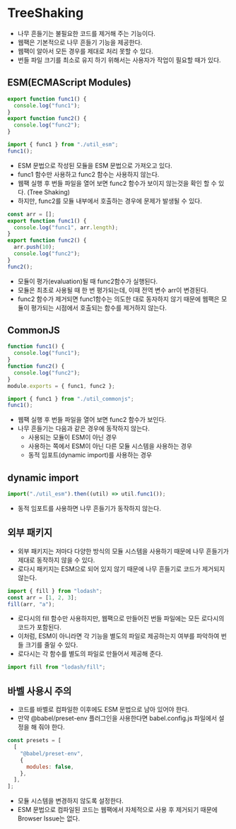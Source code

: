 # TreeShaking

- 나무 흔들기는 불필요한 코드를 제거해 주는 기능이다.
- 웹팩은 기본적으로 나무 흔들기 기능을 제공한다.
- 웹팩이 알아서 모든 경우를 제대로 처리 못할 수 있다.
- 번들 파일 크기를 최소로 유지 하기 위해서는 사용자가 작업이 필요할 때가 있다.

## ESM(ECMAScript Modules)

```js
export function func1() {
  console.log("func1");
}
export function func2() {
  console.log("func2");
}
```

```js
import { func1 } from "./util_esm";
func1();
```

- ESM 문법으로 작성된 모듈을 ESM 문법으로 가져오고 있다.
- func1 함수만 사용하고 func2 함수는 사용하지 않는다.
- 웹팩 실행 후 번들 파일을 열어 보면 func2 함수가 보이지 않는것을 확인 할 수 있다. (Tree Shaking)
- 하지만, func2를 모듈 내부에서 호출하는 경우에 문제가 발생될 수 있다.

```js
const arr = [];
export function func1() {
  console.log("func1", arr.length);
}
export function func2() {
  arr.push(10);
  console.log("func2");
}
func2();
```

- 모듈이 평가(evaluation)될 때 func2함수가 실행된다.
- 모듈은 최초로 사용될 때 한 번 평가되는데, 이때 전역 변수 arr이 변경된다.
- func2 함수가 제거되면 func1함수는 의도한 대로 동자하지 않기 때문에 웹팩은 모듈이 평가되는 시점에서 호출되는 함수를 제거하지 않는다.

## CommonJS

```js
function func1() {
  console.log("func1");
}
function func2() {
  console.log("func2");
}
module.exports = { func1, func2 };
```

```js
import { func1 } from "./util_commonjs";
func1();
```

- 웹팩 실행 후 번들 파일을 열어 보면 func2 함수가 보인다.
- 나무 흔들기는 다음과 같은 경우에 동작하지 않는다.
  - 사용되는 모듈이 ESM이 아닌 경우
  - 사용하는 쪽에서 ESM이 아닌 다른 모듈 시스템을 사용하는 경우
  - 동적 임포트(dynamic import)를 사용하는 경우

## dynamic import

```js
import("./util_esm").then((util) => util.func1());
```

- 동적 임포트를 사용하면 나무 흔들기가 동작하지 않는다.

## 외부 패키지

- 외부 패키지는 저마다 다양한 방식의 모듈 시스템을 사용하기 때문에 나무 흔들기가 제대로 동작하지 않을 수 있다.
- 로다시 패키지는 ESM으로 되어 있지 않기 때문에 나무 흔들기로 코드가 제거되지 않는다.

```js
import { fill } from "lodash";
const arr = [1, 2, 3];
fill(arr, "a");
```

- 로다시의 fill 함수만 사용하지만, 웹팩으로 만들어진 번들 파일에는 모든 로다시의 코드가 포함된다.
- 이처럼, ESM이 아니라면 각 기능을 별도의 파일로 제공하는지 여부를 파악하여 번들 크기를 줄일 수 있다.
- 로다시는 각 함수를 별도의 파일로 만들어서 제공해 준다.

```js
import fill from "lodash/fill";
```

## 바벨 사용시 주의

- 코드를 바벨로 컴파일한 이후에도 ESM 문법으로 남아 있어야 한다.
- 만약 @babel/preset-env 플러그인을 사용한다면 babel.config.js 파일에서 설정을 해 줘야 한다.

```js
const presets = [
  [
    "@babel/preset-env",
    {
      modules: false,
    },
  ],
];
```

- 모듈 시스템을 변경하지 않도록 설정한다.
- ESM 문법으로 컴파일된 코드는 웹팩에서 자체적으로 사용 후 제거되기 때문에 Browser Issue는 없다.
